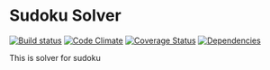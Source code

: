# Sudoku Solver

[![Build status][travis-image]][travis-url] [![Code Climate][codeclimate-image]][codeclimate-url] [![Coverage Status][coverage-image]][coverage-url] [![Dependencies][david-image]][david-url]


This is solver for sudoku

[travis-url]: http://travis-ci.org/songty/Sudoku-solver
[travis-image]: https://secure.travis-ci.org/songty/Sudoku-solver.png?branch=master
[npm-url]: https://npmjs.org/package/avn
[npm-image]: https://badge.fury.io/js/avn.png
[codeclimate-image]: https://codeclimate.com/github/songty/Sudoku-solver.png
[codeclimate-url]: https://codeclimate.com/github/songty/Sudoku-solver
[coverage-image]: https://coveralls.io/repos/songty/Sudoku-solver/badge.png
[coverage-url]: https://coveralls.io/r/songty/Sudoku-solver
[david-image]: https://david-dm.org/songty/Sudoku-solver.png?theme=shields.io
[david-url]: https://david-dm.org/songty/Sudoku-solver